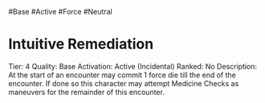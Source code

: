 #Base 
#Active 
#Force 
#Neutral 
# Intuitive Remediation
Tier: 4
Quality: Base
Activation: Active (Incidental)
Ranked: No
Description: At the start of an encounter may commit 1 force die till the end of the encounter. If done so this character may attempt Medicine Checks as maneuvers for the remainder of this encounter.